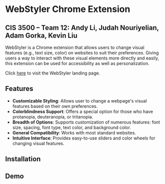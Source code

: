 # WebStyler Chrome Extension
## CIS 3500 – Team 12: Andy Li, Judah Nouriyelian, Adam Gorka, Kevin Liu

WebStyler is a Chrome extension that allows users to change visual features (e.g., text size, color) on websites to suit their preferences. Giving users a way to interact with these visual elements more directly and easily, this extension can be used for accessibility as well as personalization.

Click [here](https://liuxk83.github.io/webstyler-landing-page/) to visit the WebStyler landing page.

## Features

* **Customizable Styling**: Allows user to change a webpage's visual features based on their own preferences.
* **Colorblindness Support**: Offers a special option for those who have protanopia, deuteranopia, or tritanopia.
* **Breadth of Options**: Supports customization of numerous features: font size, spacing, font type, text color, and background color.
* **General Compatibility**: Works with most standard websites.
* **Intuitive Interface**: Provides easy-to-use sliders and color wheels for changing visual features.

## Installation

## Demo
